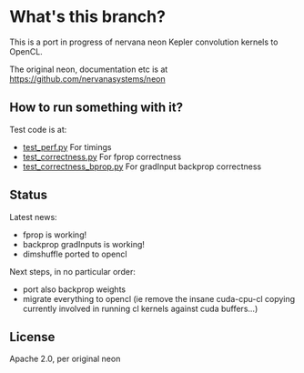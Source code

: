 # What's this branch?

This is a port in progress of nervana neon Kepler convolution kernels to OpenCL.

The original neon, documentation etc is at https://github.com/nervanasystems/neon

## How to run something with it?

Test code is at:
- [test_perf.py](test_perf.py)  For timings
- [test_correctness.py](test_correctness.py)   For fprop correctness
- [test_correctness_bprop.py](test_correctness_bprop.py)    For gradInput backprop correctness

## Status

Latest news:
- fprop is working!
- backprop gradInputs is working!
- dimshuffle ported to opencl

Next steps, in no particular order:
- port also backprop weights
- migrate everything to opencl (ie remove the insane cuda-cpu-cl copying currently involved in running
cl kernels against cuda buffers...)

## License

Apache 2.0, per original neon


